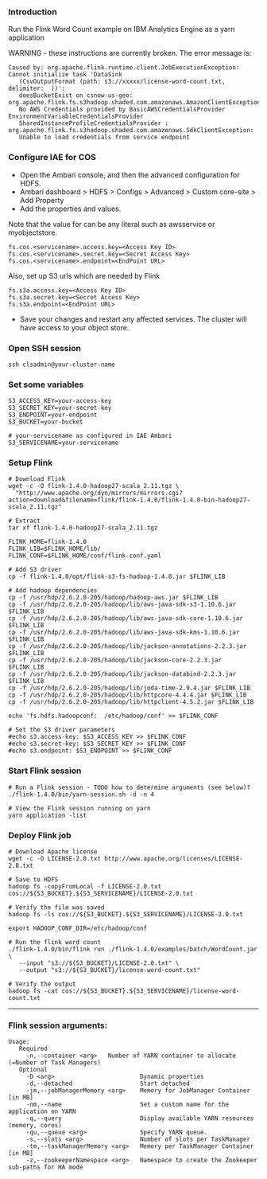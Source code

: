 ### Introduction

Run the Flink Word Count example on IBM Analytics Engine as a yarn application

WARNING - these instructions are currently broken.  The error message is:

```
Caused by: org.apache.flink.runtime.client.JobExecutionException: Cannot initialize task 'DataSink 
   (CsvOutputFormat (path: s3://xxxxx/license-word-count.txt, delimiter:  ))': 
   doesBucketExist on csnow-us-geo: org.apache.flink.fs.s3hadoop.shaded.com.amazonaws.AmazonClientException: 
   No AWS Credentials provided by BasicAWSCredentialsProvider EnvironmentVariableCredentialsProvider 
   SharedInstanceProfileCredentialsProvider : org.apache.flink.fs.s3hadoop.shaded.com.amazonaws.SdkClientException: 
   Unable to load credentials from service endpoint
```

### Configure IAE for COS

 - Open the Ambari console, and then the advanced configuration for HDFS.
 - Ambari dashboard > HDFS > Configs > Advanced > Custom core-site > Add Property
 - Add the properties and values.
 
 Note that the value for <servicename> can be any literal such as awsservice or myobjectstore.

```
fs.cos.<servicename>.access.key=<Access Key ID>
fs.cos.<servicename>.secret.key=<Secret Access Key>
fs.cos.<servicename>.endpoint=<EndPoint URL>
```

Also, set up S3 urls which are needed by Flink

```
fs.s3a.access.key=<Access Key ID>
fs.s3a.secret.key=<Secret Access Key>
fs.s3a.endpoint=<EndPoint URL>
```

 - Save your changes and restart any affected services. The cluster will have access to your object store.

### Open SSH session

    ssh clsadmin@your-cluster-name
    
### Set some variables

    S3_ACCESS_KEY=your-access-key
    S3_SECRET_KEY=your-secret-key
    S3_ENDPOINT=your-endpoint
    S3_BUCKET=your-bucket
    
    # your-servicename as configured in IAE Ambari
    S3_SERVICENAME=your-servicename

### Setup Flink

    # Download Flink
    wget -c -O flink-1.4.0-hadoop27-scala_2.11.tgz \
      "http://www.apache.org/dyn/mirrors/mirrors.cgi?action=download&filename=flink/flink-1.4.0/flink-1.4.0-bin-hadoop27-scala_2.11.tgz"

    # Extract
    tar xf flink-1.4.0-hadoop27-scala_2.11.tgz
    
    FLINK_HOME=flink-1.4.0
    FLINK_LIB=$FLINK_HOME/lib/
    FLINK_CONF=$FLINK_HOME/conf/flink-conf.yaml
    
    # Add S3 driver
    cp -f flink-1.4.0/opt/flink-s3-fs-hadoop-1.4.0.jar $FLINK_LIB
    
    # Add hadoop dependencies
    cp -f /usr/hdp/2.6.2.0-205/hadoop/hadoop-aws.jar $FLINK_LIB
    cp -f /usr/hdp/2.6.2.0-205/hadoop/lib/aws-java-sdk-s3-1.10.6.jar $FLINK_LIB
    cp -f /usr/hdp/2.6.2.0-205/hadoop/lib/aws-java-sdk-core-1.10.6.jar $FLINK_LIB
    cp -f /usr/hdp/2.6.2.0-205/hadoop/lib/aws-java-sdk-kms-1.10.6.jar $FLINK_LIB
    cp -f /usr/hdp/2.6.2.0-205/hadoop/lib/jackson-annotations-2.2.3.jar $FLINK_LIB
    cp -f /usr/hdp/2.6.2.0-205/hadoop/lib/jackson-core-2.2.3.jar $FLINK_LIB
    cp -f /usr/hdp/2.6.2.0-205/hadoop/lib/jackson-databind-2.2.3.jar $FLINK_LIB
    cp -f /usr/hdp/2.6.2.0-205/hadoop/lib/joda-time-2.9.4.jar $FLINK_LIB
    cp -f /usr/hdp/2.6.2.0-205/hadoop/lib/httpcore-4.4.4.jar $FLINK_LIB
    cp -f /usr/hdp/2.6.2.0-205/hadoop/lib/httpclient-4.5.2.jar $FLINK_LIB
    
    echo 'fs.hdfs.hadoopconf:  /etc/hadoop/conf' >> $FLINK_CONF
    
    # Set the S3 driver parameters
    #echo s3.access-key: $S3_ACCESS_KEY >> $FLINK_CONF
    #echo s3.secret-key: $S3_SECRET_KEY >> $FLINK_CONF
    #echo s3.endpoint: $S3_ENDPOINT >> $FLINK_CONF
    
### Start Flink session

    # Run a Flink session - TODO how to determine arguments (see below)?
    ./flink-1.4.0/bin/yarn-session.sh -d -n 4

    # View the Flink session running on yarn
    yarn application -list

### Deploy Flink job
 
    # Download Apache license
    wget -c -O LICENSE-2.0.txt http://www.apache.org/licenses/LICENSE-2.0.txt

    # Save to HDFS
    hadoop fs -copyFromLocal -f LICENSE-2.0.txt cos://${S3_BUCKET}.${S3_SERVICENAME}/LICENSE-2.0.txt

    # Verify the file was saved
    hadoop fs -ls cos://${S3_BUCKET}.${S3_SERVICENAME}/LICENSE-2.0.txt

    export HADOOP_CONF_DIR=/etc/hadoop/conf

    # Run the flink word count
    ./flink-1.4.0/bin/flink run ./flink-1.4.0/examples/batch/WordCount.jar \
       --input "s3://${S3_BUCKET}/LICENSE-2.0.txt" \
       --output "s3://${S3_BUCKET}/license-word-count.txt"

    # Verify the output
    hadoop fs -cat cos://${S3_BUCKET}.${S3_SERVICENAME}/license-word-count.txt

----
### Flink session arguments:

```
Usage:
   Required
     -n,--container <arg>   Number of YARN container to allocate (=Number of Task Managers)
   Optional
     -D <arg>                        Dynamic properties
     -d,--detached                   Start detached
     -jm,--jobManagerMemory <arg>    Memory for JobManager Container [in MB]
     -nm,--name                      Set a custom name for the application on YARN
     -q,--query                      Display available YARN resources (memory, cores)
     -qu,--queue <arg>               Specify YARN queue.
     -s,--slots <arg>                Number of slots per TaskManager
     -tm,--taskManagerMemory <arg>   Memory per TaskManager Container [in MB]
     -z,--zookeeperNamespace <arg>   Namespace to create the Zookeeper sub-paths for HA mode
 ```
